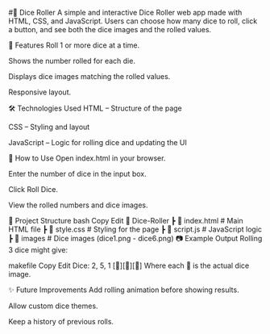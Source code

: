 #🎲 Dice Roller
A simple and interactive Dice Roller web app made with HTML, CSS, and JavaScript.
Users can choose how many dice to roll, click a button, and see both the dice images and the rolled values.

📌 Features
Roll 1 or more dice at a time.

Shows the number rolled for each die.

Displays dice images matching the rolled values.

Responsive layout.

🛠️ Technologies Used
HTML – Structure of the page

CSS – Styling and layout

JavaScript – Logic for rolling dice and updating the UI

🚀 How to Use
Open index.html in your browser.

Enter the number of dice in the input box.

Click Roll Dice.

View the rolled numbers and dice images.

📂 Project Structure
bash
Copy
Edit
📁 Dice-Roller
 ┣ 📄 index.html      # Main HTML file
 ┣ 📄 style.css       # Styling for the page
 ┣ 📄 script.js       # JavaScript logic
 ┣ 📁 images          # Dice images (dice1.png - dice6.png)
📷 Example Output
Rolling 3 dice might give:

makefile
Copy
Edit
Dice: 2, 5, 1
[🎲][🎲][🎲]
Where each 🎲 is the actual dice image.

✨ Future Improvements
Add rolling animation before showing results.

Allow custom dice themes.

Keep a history of previous rolls.


